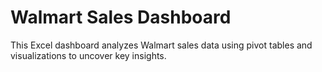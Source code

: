 # Walmart Sales Dashboard
This Excel dashboard analyzes Walmart sales data using pivot tables and visualizations to uncover key insights.
